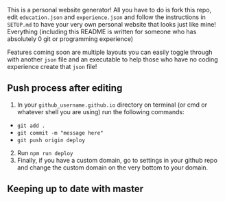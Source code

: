 This is a personal website generator! All you have to do is fork this repo, edit `education.json` and `experience.json` and follow the instructions in `SETUP.md` to have your very own personal website that looks just like mine! Everything (including this README is written for someone who has absolutely 0 git or programming experience)

Features coming soon are multiple layouts you can easily toggle through with another `json` file and an executable to help those who have no coding experience create that `json` file!

## Push process after editing
1. In your `github_username.github.io` directory on terminal (or cmd or whatever shell you are using) run the following commands:
- `git add .`
- `git commit -m "message here"`
- `git push origin deploy`
2. Run `npm run deploy`
3. Finally, if you have a custom domain, go to settings in your github repo and change the custom domain on the very bottom to your domain.

## Keeping up to date with master
